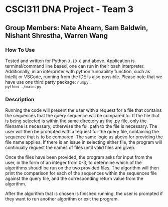 # CSCI311 DNA Project - Team 3
## Group Members: Nate Ahearn, Sam Baldwin, Nishant Shrestha, Warren Wang

### How To Use
Tested and written for Python `3.10.6` and above. Application is terminal/command line based, one can run in their bash interpreter. Additionally, in an interpreter with python runnability function, such as Intellij or VSCode, running from the IDE is also possible. Please note that we have use one third party package: `numpy`. <br>
`python ./main.py`

### Description
Running the code will present the user with a request for a file that contains the sequences that the query sequence will be compared to. If the file that is being selected is within the same directory as the .py file, only the filename is necessary, otherwise the full path to the file is necessary. 
The user will then be prompted with a request for the query file, containing the sequence that is to be compared. The same logic as above for providing the file name applies. 
If there is an issue in selecting either file, the program will continually request the names of files until valid files are given. 

Once the files have been provided, the program asks for input from the user, in the form of an integer from 0-3, to determine which of the algorithms shoudl be run on the two provided files. 
The algorithm will then print the comparison for each of the sequences within the sequences file against the query file, and the corresponding return value from the algorithm. 

After the algorithm that is chosen is finished running, the user is prompted if they want to run another algorithm or exit the program.
